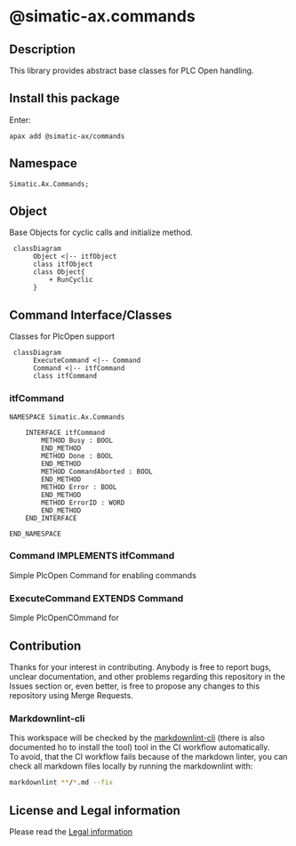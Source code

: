 # @simatic-ax.commands

## Description

This library provides abstract base classes for PLC Open handling.

## Install this package

Enter:

```cli
apax add @simatic-ax/commands
```

## Namespace

```iec-st
Simatic.Ax.Commands;
```

## Object

Base Objects for cyclic calls and initialize method.

```mermaid
 classDiagram
      Object <|-- itfObject
      class itfObject
      class Object{
          + RunCyclic
      }
```

## Command Interface/Classes

Classes for PlcOpen support

```mermaid
 classDiagram
      ExecuteCommand <|-- Command
      Command <|-- itfCommand
      class itfCommand
```

### itfCommand

```iec-st
NAMESPACE Simatic.Ax.Commands

    INTERFACE itfCommand
        METHOD Busy : BOOL
        END_METHOD
        METHOD Done : BOOL
        END_METHOD
        METHOD CommandAborted : BOOL
        END_METHOD
        METHOD Error : BOOL
        END_METHOD
        METHOD ErrorID : WORD
        END_METHOD
    END_INTERFACE

END_NAMESPACE
```



### Command IMPLEMENTS itfCommand

Simple PlcOpen Command for enabling commands



### ExecuteCommand EXTENDS Command

Simple PlcOpenCOmmand for


## Contribution

Thanks for your interest in contributing. Anybody is free to report bugs, unclear documentation, and other problems regarding this repository in the Issues section or, even better, is free to propose any changes to this repository using Merge Requests.

### Markdownlint-cli

This workspace will be checked by the [markdownlint-cli](https://github.com/igorshubovych/markdownlint-cli) (there is also documented ho to install the tool) tool in the CI workflow automatically.  
To avoid, that the CI workflow fails because of the markdown linter, you can check all markdown files locally by running the markdownlint with:

```sh
markdownlint **/*.md --fix
```

## License and Legal information

Please read the [Legal information](LICENSE.md)
